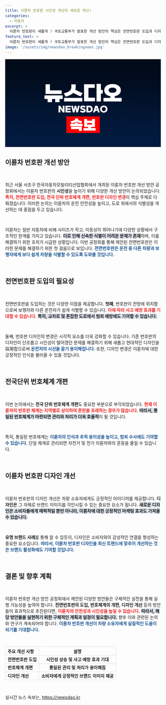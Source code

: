 ```yaml
---
title: 이륜차 번호판 시인성 개선의 새로운 혁신!
categories:
  - 자동차
excerpt: >
  이륜차 번호판이 새롭게 ! 국토교통부가 발표한 개선 방안의 핵심은 전면번호판 도입과 디자인 변경, 시인성 향상. 이 변화가 교통사고 예방에 미치는 영향은? 클릭하여 자세히 알아보세요!
feature_text: >
  이륜차 번호판이 새롭게 ! 국토교통부가 발표한 개선 방안의 핵심은 전면번호판 도입과 디자인 변경, 시인성 향상. 이 변화가 교통사고 예방에 미치는 영향은? 클릭하여 자세히 알아보세요!
image: '/assets/img/newsdao_breakingnews.jpg'
---
```


<p><img src="/assets/img/newsdao_breakingnews.jpg" alt="ranknews 속보" /></p>

<h2 data-ke-size="size26">이륜차 번호판 개선 방안</h2>

<p data-ke-size="size16">&nbsp;</p>

<p>최근 서울 서초구 한국자동차모빌리티산업협회에서 개최된 이륜차 번호판 개선 방안 공청회에서는 이륜차 번호판의 <b>시인성</b>을 높이기 위해 다양한 개선 방안이 논의되었습니다. <b><span style="color: #ee2323;">특히, 전면번호판 도입, 전국 단위 번호체계 개편, 번호판 디자인 변경</span></b>이 핵심 주제로 다뤄졌습니다. 이러한 논의는 이륜차의 운전 안전성을 높이고, 도로 위에서의 식별성을 개선하는 데 중점을 두고 있습니다.</p>

<p data-ke-size="size16">&nbsp;</p>

<p>이륜차는 일반 자동차에 비해 사이즈가 작고, 이동성이 뛰어나기에 다양한 상황에서 구조적인 한계를 가지고 있습니다. <b><span style="background-color: #21538527;">이로 인해 신속한 식별이 어려운 문제가 존재</span></b>하며, 이를 해결하기 위한 조치가 시급한 상황입니다. 이번 공청회를 통해 제안된 전면번호판은 이러한 문제를 해결하기 위한 첫 걸음으로 보입니다. <b><span style="color: #1a5490;">전면번호판은 운전 중 다른 차량과 보행자에게 보다 쉽게 차량을 식별할 수 있도록 도와줄 것입니다.</span></b></p>

<p data-ke-size="size16">&nbsp;</p>

<h2 data-ke-size="size26">전면번호판 도입의 필요성</h2>

<p data-ke-size="size16">&nbsp;</p>

<p>전면번호판을 도입하는 것은 다양한 이점을 제공합니다. <b>첫째</b>, 번호판이 전방에 위치함으로써 보행자와 다른 운전자가 쉽게 식별할 수 있습니다. <b><span style="color: #ee2323;">이에 따라 사고 예방 효과를 기대할 수 있습니다.</span></b> <b><span style="background-color: #21538527;">특히, 교차로 및 혼잡한 도로에서 범죄 예방에도 기여할 수 있습니다.</span></b></p>

<p data-ke-size="size16">&nbsp;</p>

<p>둘째, 번호판 디자인의 변경은 시각적 요소를 더욱 강화할 수 있습니다. 기존 번호판의 디자인이 단조롭고 시인성이 떨어졌던 문제를 해결하기 위해 새롭고 현대적인 디자인을採用함으로써 <b><span style="color: #1a5490;">운전자의 시선을 끌기 용이해집니다.</span></b> 또한, 디자인 변경은 이륜차에 대한 긍정적인 인식을 불러올 수 있을 것입니다.</p>

<p data-ke-size="size16">&nbsp;</p>

<h2 data-ke-size="size26">전국단위 번호체계 개편</h2>

<p data-ke-size="size16">&nbsp;</p>

<p>이번 논의에서는 <b>전국 단위 번호체계 개편</b>도 중요한 부분으로 부각되었습니다. <b><span style="color: #ee2323;">현재 이륜차의 번호판 체계는 지역별로 상이하여 혼란을 초래하는 경우가 많습니다.</span></b> <b><span style="background-color: #21538527;">따라서, 통일된 번호체계가 마련되면 관리와 처리가 더욱 효율적</span></b>이 될 것입니다.</p>

<p data-ke-size="size16">&nbsp;</p>

<p>특히, 통일된 번호체계는 <b><span style="color: #1a5490;">이륜차의 인식과 추적 용이성을 높이고, 범죄 수사에도 기여할 수 있습니다.</span></b> 단일 체계로 관리되면 자전거 및 전기 이륜차와의 혼동을 줄일 수 있습니다.</p>

<p data-ke-size="size16">&nbsp;</p>

<h2 data-ke-size="size26">이륜차 번호판 디자인 개선</h2>

<p data-ke-size="size16">&nbsp;</p>

<p>이륜차 번호판의 디자인 개선은 차량 소유자에게도 긍정적인 아이디어를 제공합니다. <b>디자인은</b> 그 자체로 브랜드 이미지를 각인시킬 수 있는 중요한 요소가 됩니다. <b><span style="background-color: #21538527;">새로운 디자인은 소비자들에게 매력적일 뿐만 아니라, 이륜차에 대한 긍정적인 마케팅 효과도 가져올 수 있습니다.</span></b> </p>

<p data-ke-size="size16">&nbsp;</p>

<p><b>유명 브랜드 사례</b>를 통해 알 수 있듯이, 디자인은 소비자와의 감성적인 연결을 형성하는 중요한 요소입니다. <b><span style="color: #1a5490;">따라서, 이륜차 번호판 디자인을 최신 트렌드에 맞추어 개선하는 것은 브랜드 활성화에도 기여할 것입니다.</span></b></p>

<p data-ke-size="size16">&nbsp;</p>

<h2 data-ke-size="size26">결론 및 향후 계획</h2>

<p data-ke-size="size16">&nbsp;</p>

<p>이륜차 번호판 개선 방안 공청회에서 제안된 다양한 방안들은 구체적인 실천을 통해 실행 가능성을 높여야 합니다. <b>전면번호판의 도입, 번호체계의 개편, 디자인 개선</b> 등의 방안들이 효과적으로 추진된다면, <b><span style="color: #ee2323;">이륜차의 안전성과 시인성을 높일 수 있습니다.</span></b> <b><span style="background-color: #21538527;">따라서, 해당 방안들을 실현하기 위한 구체적인 계획과 일정이 필요합니다.</span></b> 향후 이와 관련된 논의와 연구가 계속되어야 합니다. <b><span style="color: #1a5490;">이륜차 번호판 개선이 차량 소유자에게 실질적인 도움이 되기를 기대합니다.</span></b></p>

<p data-ke-size="size16">&nbsp;</p>

<table style="width: 100%; border-collapse: collapse;">
    <tr>
        <th style="text-align: left; border: 1px solid #ddd;">주요 개선 사항</th>
        <th style="text-align: center; border: 1px solid #ddd;">설명</th>
    </tr>
    <tr>
        <td style="text-align: left; border: 1px solid #ddd;"><b>전면번호판 도입</b></td>
        <td style="text-align: center; border: 1px solid #ddd;"><b>시인성 상승 및 사고 예방 효과 기대</b></td>
    </tr>
    <tr>
        <td style="text-align: left; border: 1px solid #ddd;"><b>번호체계 개편</b></td>
        <td style="text-align: center; border: 1px solid #ddd;"><b>통일된 관리 및 처리가 용이해짐</b></td>
    </tr>
    <tr>
        <td style="text-align: left; border: 1px solid #ddd;"><b>디자인 개선</b></td>
        <td style="text-align: center; border: 1px solid #ddd;"><b>소비자에게 긍정적인 브랜드 이미지 제공</b></td>
    </tr>
</table>

<p data-ke-size="size16">&nbsp;</p>
실시간 뉴스 속보는, <a href="https://newsdao.kr" rel="dofollow">https://newsdao.kr</a>


